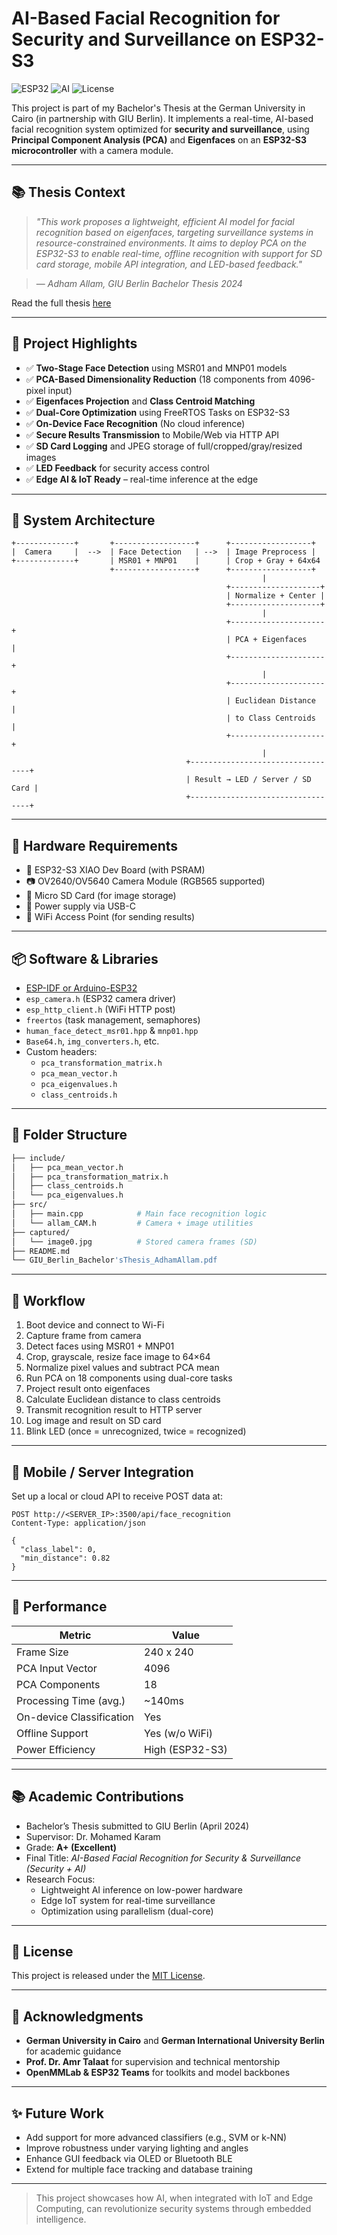 # AI-Based Facial Recognition for Security and Surveillance on ESP32-S3

![ESP32](https://img.shields.io/badge/Platform-ESP32S3-blue.svg)
![AI](https://img.shields.io/badge/AI-FaceRecognition-brightgreen.svg)
![License](https://img.shields.io/badge/License-MIT-yellow.svg)

This project is part of my Bachelor's Thesis at the German University in Cairo (in partnership with GIU Berlin). It implements a real-time, AI-based facial recognition system optimized for **security and surveillance**, using **Principal Component Analysis (PCA)** and **Eigenfaces** on an **ESP32-S3 microcontroller** with a camera module.

---

## 📚 Thesis Context

> _"This work proposes a lightweight, efficient AI model for facial recognition based on eigenfaces, targeting surveillance systems in resource-constrained environments. It aims to deploy PCA on the ESP32-S3 to enable real-time, offline recognition with support for SD card storage, mobile API integration, and LED-based feedback."_

> — *Adham Allam, GIU Berlin Bachelor Thesis 2024*

Read the full thesis [here](./GIU_Berlin_Bachelor'sThesis_AdhamAllam.pdf)

---

## 🚀 Project Highlights

- ✅ **Two-Stage Face Detection** using MSR01 and MNP01 models  
- ✅ **PCA-Based Dimensionality Reduction** (18 components from 4096-pixel input)  
- ✅ **Eigenfaces Projection** and **Class Centroid Matching**  
- ✅ **Dual-Core Optimization** using FreeRTOS Tasks on ESP32-S3  
- ✅ **On-Device Face Recognition** (No cloud inference)  
- ✅ **Secure Results Transmission** to Mobile/Web via HTTP API  
- ✅ **SD Card Logging** and JPEG storage of full/cropped/gray/resized images  
- ✅ **LED Feedback** for security access control  
- ✅ **Edge AI & IoT Ready** – real-time inference at the edge  

---

## 🧠 System Architecture

```
+-------------+       +------------------+      +------------------+
|  Camera     |  -->  | Face Detection   | -->  | Image Preprocess |
+-------------+       | MSR01 + MNP01    |      | Crop + Gray + 64x64
                      +------------------+      +------------------+
                                                        |
                                                +--------------------+
                                                | Normalize + Center |
                                                +--------------------+
                                                        |
                                                +---------------------+
                                                | PCA + Eigenfaces    |
                                                +---------------------+
                                                        |
                                                +---------------------+
                                                | Euclidean Distance  |
                                                | to Class Centroids  |
                                                +---------------------+
                                                        |
                                       +----------------------------------+
                                       | Result → LED / Server / SD Card |
                                       +----------------------------------+
```

---

## 🔧 Hardware Requirements

- 🧠 ESP32-S3 XIAO Dev Board (with PSRAM)  
- 📷 OV2640/OV5640 Camera Module (RGB565 supported)  
- 💾 Micro SD Card (for image storage)  
- 🔌 Power supply via USB-C  
- 📡 WiFi Access Point (for sending results)  

---

## 📦 Software & Libraries

- [ESP-IDF or Arduino-ESP32](https://github.com/espressif/arduino-esp32)  
- `esp_camera.h` (ESP32 camera driver)  
- `esp_http_client.h` (WiFi HTTP post)  
- `freertos` (task management, semaphores)  
- `human_face_detect_msr01.hpp` & `mnp01.hpp`  
- `Base64.h`, `img_converters.h`, etc.  
- Custom headers:  
  - `pca_transformation_matrix.h`  
  - `pca_mean_vector.h`  
  - `pca_eigenvalues.h`  
  - `class_centroids.h`  

---

## 📁 Folder Structure

```bash
├── include/
│   ├── pca_mean_vector.h
│   ├── pca_transformation_matrix.h
│   ├── class_centroids.h
│   └── pca_eigenvalues.h
├── src/
│   ├── main.cpp            # Main face recognition logic
│   └── allam_CAM.h         # Camera + image utilities
├── captured/
│   └── image0.jpg          # Stored camera frames (SD)
├── README.md
└── GIU_Berlin_Bachelor'sThesis_AdhamAllam.pdf
```

---

## 🔄 Workflow

1. Boot device and connect to Wi-Fi  
2. Capture frame from camera  
3. Detect faces using MSR01 + MNP01  
4. Crop, grayscale, resize face image to 64×64  
5. Normalize pixel values and subtract PCA mean  
6. Run PCA on 18 components using dual-core tasks  
7. Project result onto eigenfaces  
8. Calculate Euclidean distance to class centroids  
9. Transmit recognition result to HTTP server  
10. Log image and result on SD card  
11. Blink LED (once = unrecognized, twice = recognized)  

---

## 📲 Mobile / Server Integration

Set up a local or cloud API to receive POST data at:

```http
POST http://<SERVER_IP>:3500/api/face_recognition
Content-Type: application/json

{
  "class_label": 0,
  "min_distance": 0.82
}
```

---

## 📏 Performance

| Metric                    | Value          |
|--------------------------|----------------|
| Frame Size               | 240 x 240      |
| PCA Input Vector         | 4096           |
| PCA Components           | 18             |
| Processing Time (avg.)   | ~140ms         |
| On-device Classification | Yes            |
| Offline Support          | Yes (w/o WiFi) |
| Power Efficiency         | High (ESP32-S3)|

---

## 📚 Academic Contributions

- Bachelor’s Thesis submitted to GIU Berlin (April 2024)  
- Supervisor: Dr. Mohamed Karam  
- Grade: **A+ (Excellent)**  
- Final Title: *AI-Based Facial Recognition for Security & Surveillance (Security + AI)*  
- Research Focus:  
  - Lightweight AI inference on low-power hardware  
  - Edge IoT system for real-time surveillance  
  - Optimization using parallelism (dual-core)  

---

## 📜 License

This project is released under the [MIT License](LICENSE).

---

## 🙋 Acknowledgments

- **German University in Cairo** and **German International University Berlin** for academic guidance  
- **Prof. Dr. Amr Talaat** for supervision and technical mentorship  
- **OpenMMLab & ESP32 Teams** for toolkits and model backbones  

---

## ✨ Future Work

- Add support for more advanced classifiers (e.g., SVM or k-NN)  
- Improve robustness under varying lighting and angles  
- Enhance GUI feedback via OLED or Bluetooth BLE  
- Extend for multiple face tracking and database training  

---

> This project showcases how AI, when integrated with IoT and Edge Computing, can revolutionize security systems through embedded intelligence.
